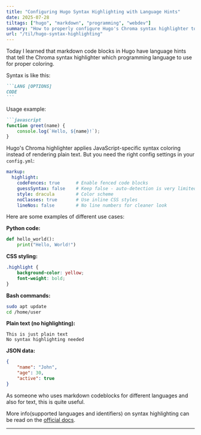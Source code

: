 ```yaml
---
title: "Configuring Hugo Syntax Highlighting with Language Hints"
date: 2025-07-28
tiltags: ["hugo", "markdown", "programming", "webdev"]
summary: "How to properly configure Hugo's Chroma syntax highlighter to work with language hints in markdown code blocks."
url: "/til/hugo-syntax-highlighting"
---
```


Today I learned that markdown code blocks in Hugo have language hints that tell the Chroma syntax highlighter which programming language to use for proper coloring.

Syntax is like this:

````markdown
```LANG [OPTIONS]
CODE
```
````

Usage example:

````markdown
```javascript
function greet(name) {
    console.log(`Hello, ${name}!`);
}
````
Hugo's Chroma highlighter applies JavaScript-specific syntax coloring instead of rendering plain text. But you need the right config settings in your `config.yml`:

```yaml
markup:
  highlight:
    codeFences: true      # Enable fenced code blocks
    guessSyntax: false    # Keep false - auto-detection is very limited
    style: dracula        # Color scheme
    noClasses: true       # Use inline CSS styles
    lineNos: false        # No line numbers for cleaner look
```

Here are some examples of different use cases:

**Python code:**
```python
def hello_world():
    print("Hello, World!")
```

**CSS styling:**
```css
.highlight {
    background-color: yellow;
    font-weight: bold;
}
```

**Bash commands:**
```bash
sudo apt update
cd /home/user
```

**Plain text (no highlighting):**
```text
This is just plain text
No syntax highlighting needed
```

**JSON data:**
```json
{
    "name": "John",
    "age": 30,
    "active": true
}
```

As someone who uses markdown codeblocks for different languages and also for text, this is quite useful.

More info(supported languages and identifiers) on syntax highlighting can be read on the [official docs](https://gohugo.io/content-management/syntax-highlighting/).

---

